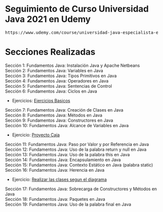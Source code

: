 # Seguimiento de Curso Universidad Java 2021 en Udemy
<pre>https://www.udemy.com/course/universidad-java-especialista-en-java-desde-cero-a-master/</pre>


# Secciones Realizadas<br>
<p>
Sección 1: Fundamentos Java: Instalación Java y Apache Netbeans<br>
Sección 2: Fundamentos Java: Variables en Java<br>
Sección 3: Fundamentos Java: Tipos Primitivos en Java<br>
Sección 4: Fundamentos Java: Operadores en Java<br>
Sección 5: Fundamentos Java: Sentencias de Control<br>
Sección 6: Fundamentos Java: Ciclos en Java
</p>

+ Ejercicios:
[Ejercicios Basicos](https://github.com/GusES/CursoJava-Comienzo)

<p>
Sección 7: Fundamentos Java: Creación de Clases en Java<br>
Sección 8: Fundamentos Java: Métodos en Java<br>
Sección 9: Fundamentos Java: Constructores en Java<br>
Sección 10: Fundamentos Java: Alcance de Variables en Java
</p>

+ Ejercicio:
[Proyecto Caja](https://github.com/GusES/CursoJava-Caja)

<p>
  Sección 11: Fundamentos Java: Paso por Valor y por Referencia en Java<br>
  Sección 12: Fundamentos Java: Uso de la palabra return y null en Java<br>
  Sección 13: Fundamentos Java: Uso de la palabra this en Java<br>
  Sección 14: Fundamentos Java: Encapsulamiento en Java<br>
  Sección 15: Fundamentos Java: Contexto Estático en Java (palabra static)<br>  
  Sección 16: Fundamentos Java: Herencia en Java
</p>

+ Ejercicio:
[Realizar las clases segun el diagrama](https://github.com/GusES/CursoJava-Herencia)

<p>
  Sección 17: Fundamentos Java: Sobrecarga de Constructores y Métodos en Java<br>
  Sección 18: Fundamentos Java: Paquetes en Java<br>
  Sección 19: Fundamentos Java: Uso de la palabra final en Java<br>
  <br>
</p>
